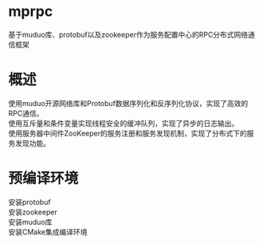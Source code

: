 # mprpc
基于muduo库、protobuf以及zookeeper作为服务配置中心的RPC分布式网络通信框架
# 概述   
使用muduo开源网络库和Protobuf数据序列化和反序列化协议，实现了高效的RPC通信。   
使用互斥量和条件变量实现线程安全的缓冲队列，实现了异步的日志输出。   
使用服务器中间件ZooKeeper的服务注册和服务发现机制，实现了分布式下的服务发现功能。   
# 预编译环境
安装protobuf  
安装zookeeper  
安装muduo库  
安装CMake集成编译环境  
